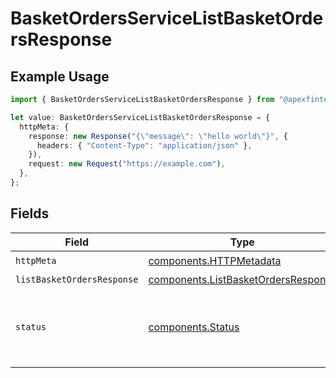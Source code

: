 # BasketOrdersServiceListBasketOrdersResponse

## Example Usage

```typescript
import { BasketOrdersServiceListBasketOrdersResponse } from "@apexfintechsolutions/ascend-sdk/models/operations";

let value: BasketOrdersServiceListBasketOrdersResponse = {
  httpMeta: {
    response: new Response("{\"message\": \"hello world\"}", {
      headers: { "Content-Type": "application/json" },
    }),
    request: new Request("https://example.com"),
  },
};
```

## Fields

| Field                                                                                            | Type                                                                                             | Required                                                                                         | Description                                                                                      |
| ------------------------------------------------------------------------------------------------ | ------------------------------------------------------------------------------------------------ | ------------------------------------------------------------------------------------------------ | ------------------------------------------------------------------------------------------------ |
| `httpMeta`                                                                                       | [components.HTTPMetadata](../../models/components/httpmetadata.md)                               | :heavy_check_mark:                                                                               | N/A                                                                                              |
| `listBasketOrdersResponse`                                                                       | [components.ListBasketOrdersResponse](../../models/components/listbasketordersresponse.md)       | :heavy_minus_sign:                                                                               | OK                                                                                               |
| `status`                                                                                         | [components.Status](../../models/components/status.md)                                           | :heavy_minus_sign:                                                                               | INVALID_ARGUMENT: The correspondent_id or the basket_id could not be determined for the request. |